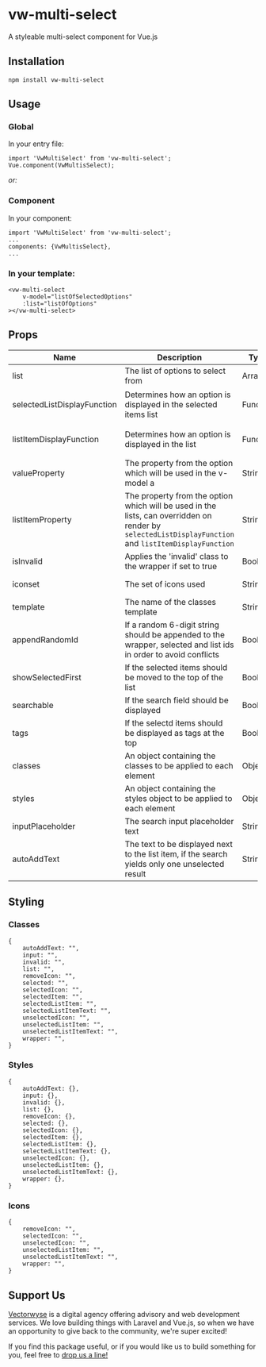 # vw-multi-select

A styleable multi-select component for Vue.js

## Installation

`npm install vw-multi-select`

## Usage

### Global

In your entry file:

```
import 'VwMultiSelect' from 'vw-multi-select';
Vue.component(VwMultisSelect);
```

_or:_

### Component

In your component:

```
import 'VwMultiSelect' from 'vw-multi-select';
...
components: {VwMultisSelect},
...
```

### In your template:

```
<vw-multi-select
    v-model="listOfSelectedOptions"
    :list="listOfOptions"
></vw-multi-select>
```

## Props

| Name                        | Description                                                                                                                                           | Type     | Required | Options            | Default                                                                        |
| --------------------------- | ----------------------------------------------------------------------------------------------------------------------------------------------------- | -------- | -------- | ------------------ | ------------------------------------------------------------------------------ |
| list                        | The list of options to select from                                                                                                                    | Array    | yes      |                    |                                                                                |
| selectedListDisplayFunction | Determines how an option is displayed in the selected items list                                                                                      | Function |          |                    | `item => {return this.listItemProperty ? item[this.listItemProperty] : item;}` |
| listItemDisplayFunction     | Determines how an option is displayed in the list                                                                                                     | Function |          |                    | `item => {return this.listItemProperty ? item[this.listItemProperty] : item;}` |
| valueProperty               | The property from the option which will be used in the v-model a                                                                                      | String   |          |                    |                                                                                |
| listItemProperty            | The property from the option which will be used in the lists, can overridden on render by `selectedListDisplayFunction` and `listItemDisplayFunction` | String   |          |                    |                                                                                |
| isInvalid                   | Applies the 'invalid' class to the wrapper if set to true                                                                                             | Boolean  |          |                    | false                                                                          |
| iconset                     | The set of icons used                                                                                                                                 | String   |          | ['font-awesome']   |                                                                                |
| template                    | The name of the classes template                                                                                                                      | String   |          | ['bootstrap']      |                                                                                |
| appendRandomId              | If a random 6-digit string should be appended to the wrapper, selected and list ids in order to avoid conflicts                                       | Boolean  |          |                    | true                                                                           |
| showSelectedFirst           | If the selected items should be moved to the top of the list                                                                                          | Boolean  |          |                    | false                                                                          |
| searchable                  | If the search field should be displayed                                                                                                               | Boolean  |          |                    | false                                                                          |
| tags                        | If the selectd items should be displayed as tags at the top                                                                                           | Boolean  |          |                    | false                                                                          |
| classes                     | An object containing the classes to be applied to each element                                                                                        | Object   |          | `{}`               |                                                                                |
| styles                      | An object containing the styles object to be applied to each element                                                                                  | Object   |          | `{}`               |                                                                                |
| inputPlaceholder            | The search input placeholder text                                                                                                                     | String   |          |                    | "Search..."                                                                    |
| autoAddText                 | The text to be displayed next to the list item, if the search yields only one unselected result                                                       | String   |          | "Hit enter to add" |

## Styling

### Classes

```
{
    autoAddText: "",
    input: "",
    invalid: "",
    list: "",
    removeIcon: "",
    selected: "",
    selectedIcon: "",
    selectedItem: "",
    selectedListItem: "",
    selectedListItemText: "",
    unselectedIcon: "",
    unselectedListItem: "",
    unselectedListItemText: "",
    wrapper: "",
}
```

### Styles

```
{
    autoAddText: {},
    input: {},
    invalid: {},
    list: {},
    removeIcon: {},
    selected: {},
    selectedIcon: {},
    selectedItem: {},
    selectedListItem: {},
    selectedListItemText: {},
    unselectedIcon: {},
    unselectedListItem: {},
    unselectedListItemText: {},
    wrapper: {},
}
```

### Icons
```
{
    removeIcon: "",
    selectedIcon: "",
    unselectedIcon: "",
    unselectedListItem: "",
    unselectedListItemText: "",
    wrapper: "",
}
```

## Support Us

[Vectorwyse](https://vectorwyse.com) is a digital agency offering advisory and web development services. We love building things with Laravel and Vue.js, so when we have an opportunity to give back to the community, we're super excited!

If you find this package useful, or if you would like us to build something for you, feel free to [drop us a line!](mailto:hello@vectorwyse.com)